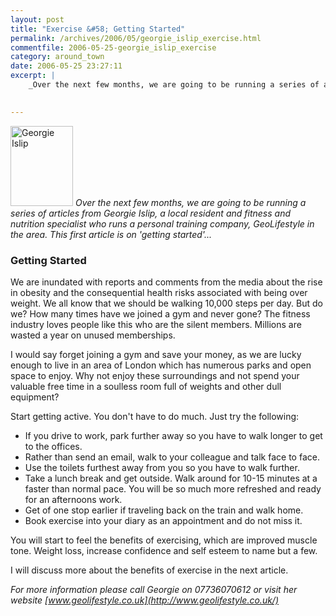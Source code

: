 ```yaml
---
layout: post
title: "Exercise &#58; Getting Started"
permalink: /archives/2006/05/georgie_islip_exercise.html
commentfile: 2006-05-25-georgie_islip_exercise
category: around_town
date: 2006-05-25 23:27:11
excerpt: |
    _Over the next few months, we are going to be running a series of articles from Georgie Islip, a local resident and fitness and nutrition specialist who runs a personal training company, GeoLifestyle in the area.  This first article is on 'getting started'..._
    

---
```


<a href="/assets/images/2006/georgie.jpg"><img src="/assets/images/2006/georgie-thumb.jpg" width="100" height="128" alt="Georgie Islip" class="photo right" /></a>
*Over the next few months, we are going to be running a series of articles from Georgie Islip, a local resident and fitness and nutrition specialist who runs a personal training company, GeoLifestyle in the area. This first article is on 'getting started'...*

### Getting Started

We are inundated with reports and comments from the media about the rise in obesity and the consequential health risks associated with being over weight. We all know that we should be walking 10,000 steps per day. But do we? How many times have we joined a gym and never gone? The fitness industry loves people like this who are the silent members. Millions are wasted a year on unused memberships.

I would say forget joining a gym and save your money, as we are lucky enough to live in an area of London which has numerous parks and open space to enjoy. Why not enjoy these surroundings and not spend your valuable free time in a soulless room full of weights and other dull equipment?

Start getting active. You don't have to do much. Just try the following:

-   If you drive to work, park further away so you have to walk longer to get to the offices.
-   Rather than send an email, walk to your colleague and talk face to face.
-   Use the toilets furthest away from you so you have to walk further.
-   Take a lunch break and get outside. Walk around for 10-15 minutes at a faster than normal pace. You will be so much more refreshed and ready for an afternoons work.
-   Get of one stop earlier if traveling back on the train and walk home.
-   Book exercise into your diary as an appointment and do not miss it.

You will start to feel the benefits of exercising, which are improved muscle tone. Weight loss, increase confidence and self esteem to name but a few.

I will discuss more about the benefits of exercise in the next article.

<em>For more information please call Georgie on 07736070612 or visit her website [www.geolifestyle.co.uk](http://www.geolifestyle.co.uk/)</em>

